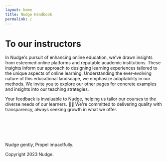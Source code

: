 ```yaml
---
layout: home
title: Nudge Handbook
permalink: /
---
```



# To our instructors


In Nudge's pursuit of enhancing online education, we've drawn insights from esteemed online platforms and reputable academic institutions. These insights inform our approach to designing learning experiences tailored to the unique aspects of online learning. Understanding the ever-evolving nature of this educational landscape, we emphasize adaptability in our methods. We invite you to explore our other pages for concrete examples and insights into our teaching strategies.

Your feedback is invaluable to Nudge, helping us tailor our courses to the diverse needs of our learners. 🙋‍♀️ We're committed to delivering quality with transparency, always seeking growth in what we offer.


<br>
<br>
<br>
<br>



Nudge gently, Propel impactfully.

Copyright 2023 Nudge.
